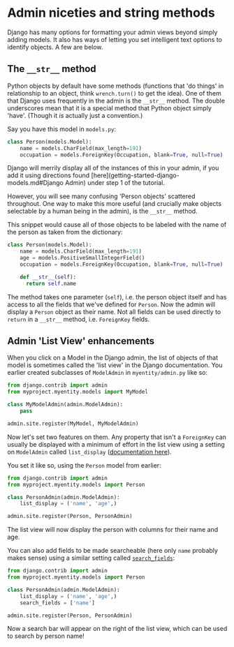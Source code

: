 # Admin niceties and string methods

Django has many options for formatting your admin views beyond simply adding
models. It also has ways of letting you set intelligent text options to identify
objects. A few are below.

## The `__str__` method

Python objects by default have some methods (functions that 'do things' in relationship
to an object, think `wrench.turn()` to get the idea). One of them that Django
uses frequently in the admin is the `__str__` method. The double underscores
mean that it is a special method that Python object simply 'have'. (Though it
*is* actually just a convention.)

Say you have this model in `models.py`:

```python
class Person(models.Model):
    name = models.CharField(max_length=191)
    occupation = models.ForeignKey(Occupation, blank=True, null=True)
```

Django will merrily display all of the instances of this in your admin, if you
add it using directions found [here](getting-started-django-models.md#Django Admin) under step 1 of the tutorial.

However, you will see many confusing 'Person objects' scattered throughout. One
way to make this more useful (and crucially make objects selectable by a human
being in the admin), is the `__str__` method.

This snippet would cause all of those objects to be labeled with the name of
the person as taken from the dictionary:

```python
class Person(models.Model):
    name = models.CharField(max_length=191)
    age = models.PositiveSmallIntegerField()
    occupation = models.ForeignKey(Occupation, blank=True, null=True)

    def __str__(self):
      return self.name
```

The method takes one parameter (`self`), i.e. the person object itself and has
access to all the fields that we've defined for `Person`. Now the admin will
display a `Person` object as their name. Not all fields can be used directly to
`return` in a `__str__` method, i.e. `ForeignKey` fields.

## Admin 'List View' enhancements

When you click on a Model in the Django admin, the list of objects of that model
is sometimes called the 'list view' in the Django documentation. You earlier
created subclasses of `ModelAdmin` in `myentity/admin.py` like so:

```python
from django.contrib import admin
from myproject.myentity.models import MyModel

class MyModelAdmin(admin.ModelAdmin):
    pass

admin.site.register(MyModel, MyModelAdmin)
```

Now let's set two features on them. Any property that isn't a `ForeignKey` can
usually be displayed with a minimum of effort in the list view using a setting
on `ModelAdmin` called `list_display` ([documentation here](https://docs.djangoproject.com/en/2.0/ref/contrib/admin/#django.contrib.admin.ModelAdmin.list_display)).

You set it like so, using the `Person` model from earlier:

```python
from django.contrib import admin
from myproject.myentity.models import Person

class PersonAdmin(admin.ModelAdmin):
    list_display = ('name', 'age',)

admin.site.register(Person, PersonAdmin)
```

The list view will now display the person with columns for their name and age.

You can also add fields to be made searcheable (here only `name` probably
makes sense) using a similar setting called [`search_fields`](https://docs.djangoproject.com/en/2.0/ref/contrib/admin/#django.contrib.admin.ModelAdmin.search_fields):

```python
from django.contrib import admin
from myproject.myentity.models import Person

class PersonAdmin(admin.ModelAdmin):
    list_display = ('name', 'age',)
    search_fields = ['name']

admin.site.register(Person, PersonAdmin)
```

Now a search bar will appear on the right of the list view, which can be used
to search by person name!
